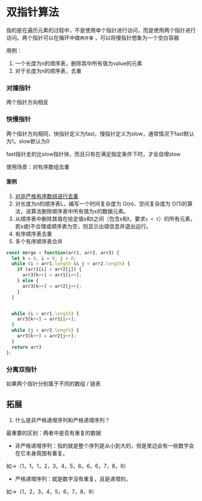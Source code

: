 # 双指针算法

指的是在遍历元素的过程中，不是使用单个指针进行访问，而是使用两个指针进行访问。两个指针可以在循环中做`两件事`
，可以将慢指针想象为一个空白容器

用例：

1. 一个长度为n的顺序表，删除其中所有值为value的元素
2. 对于长度为n的顺序表，去重

### 对撞指针

两个指针方向相反

### 快慢指针

两个指针方向相同，快指针定义为fast，慢指针定义为slow，通常情况下fast默认为1，slow默认为0

fast指针走的比slow指针快，而且只有在满足指定条件下时，才会自增slow

使用场景：对有序数组去重

#### 案例

1. [对非严格有序数组进行去重](https://leetcode.cn/problems/remove-duplicates-from-sorted-array/solutions/728105/shan-chu-pai-xu-shu-zu-zhong-de-zhong-fu-tudo/)
2. 对长度为n的顺序表L，编写一个时间复杂度为 O(n)、空间复杂度为 O(1)的算法，该算法删除顺序表中所有值为x的数据元素。
3. 从顺序表中删除其值在给定值s和t之间（包含s和t，要求`s < t`）的所有元素，若s或t不合理或顺序表为空，则显示出错信息并退出运行。
4. 有序顺序表去重
5. 多个有序顺序表合并

```js
const merge = function(arr1, arr2, arr3) {
  let k = 0, i = 0, j = 0;
  while (i < arr1.length && j < arr2.length) {
    if (arr1[i] < arr2[j]) {
      arr3[k++] = arr1[i++];
    } else {
      arr3[k++] = arr2[j++];
    }
  }


  while (i < arr1.length) {
    arr3[k++] = arr1[i++];
  }
  while (j < arr2.length) {
    arr3[k++] = arr2[j++];
  }
  return arr3
};
```

### 分离双指针

如果两个指针分别属于不同的数组 / 链表

## 拓展

1. 什么是非严格递增序列和严格递增序列？

最重要的区别：两者中是否有重复的数据

- 非严格递增序列：指的就是整个序列是从小到大的，但是里边会有一些数字会在它本身周围有重复。

如->（1，1，1，2，3，4，5，6，6，6，7，8，9）

- 严格递增序列：就是数字没有重复，且是递增的。

如->（1，2，3，4，5，6，7，8，9）
